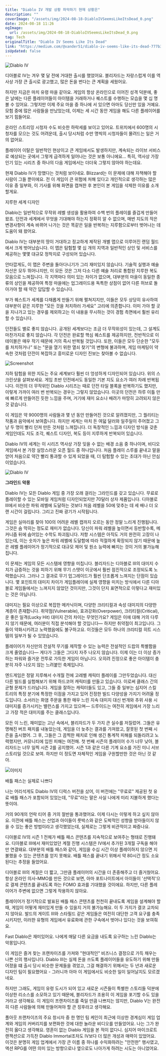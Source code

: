 ```yaml
---
title: "Diablo IV 개발 상황 파악하기 현재 상황은"
description: ""
coverImage: "/assets/img/2024-08-18-DiabloIVSeemsLikeItsDead_0.png"
date: 2024-08-18 11:26
ogImage: 
  url: /assets/img/2024-08-18-DiabloIVSeemsLikeItsDead_0.png
tag: Tech
originalTitle: "Diablo IV Seems Like Its Dead"
link: "https://medium.com/@xander51/diablo-iv-seems-like-its-dead-777b35adc794"
isUpdated: false
---
```



![Diablo IV](/assets/img/2024-08-18-DiabloIVSeemsLikeItsDead_0.png)

디아블로 IV는 겨우 몇 달 전에 거대한 출시를 했었어요. 블리자드는 자랑스럽게 이를 역사상 가장 큰 출시로 광고했고, 많은 돈을 번다는 큰 계획을 세웠어요.

하지만 지금은 마치 유령 마을 같아요. 게임의 항상 온라인으로 이어진 성격 덕분에, 좋은 날에는 다른 플레이어들이 아이템을 거래하거나 퀘스트를 수행하는 모습을 몇 십 명 볼 수 있어요. 그렇지만 이제 주요 마을 중 하나에 서 있으면 아마도 당신만 있을 거예요. 모험 중에 많은 사람들을 만났었는데, 이제는 세 시간 동안 게임을 해도 다른 플레이어를 보기 힘들어요.

온라인 스트리밍 시청자 수도 비슷한 하락세를 보이고 있어요. 트위치에서 600명의 시청자를 모으는 것도 어려운데, 출시 당시처럼 수만 명씩의 시청자들이 몰려드는 일은 거의 없어요.

<div class="content-ad"></div>

플레이어 이탈은 일반적인 현상이고 큰 게임에서도 발생하지만, 계속되는 라이브 서비스로 예상되는 곳에서 그렇게 급격하게 일어나는 것은 보통 아니에요... 특히, 역사상 가장 인기 있는 시리즈 중 하나의 다음 게임에서는 더더욱 그렇지 않아야 하는데요.

현재 Diablo IV가 망했다는 것처럼 보이네요. Blizzard는 이 문제에 대해 자책해야 할 사람이 그들 뿐이에요. 전 이 게임이 큰 위험에 처해 있다고 개인적으로 생각하는 많은 이유 중 일부와, 이 기사를 위해 화면을 캡쳐한 후 본인이 본 게임을 삭제한 이유를 소개할게요.

지루한 세계 디자인

Diablo는 일반적으로 무작위 레벨 생성을 활용하여 수백 번의 플레이를 즐겁게 만들어 왔죠. 던전과 세계에서 무엇을 기대해야 하는지 정확히 알 수 없으며, 매번 지도의 작은 변경사항이 계속 바뀌어 나가는 것은 똑같은 일을 반복하는 지루함으로부터 벗어나는 데 도움이 돼 왔어요.

<div class="content-ad"></div>

Diablo IV는 대부분의 땅이 거대하고 정교하게 제작된 개별 맵으로 이루어진 랜덤 월드에서 크게 벗어났습니다. 이 맵은 탐험할 몇 십 개의 지역과 일반적인 상인 및 서비스를 제공하는 몇몇 대규모 정착지로 구성되어 있습니다.

안타깝게도, 이 맵은 주변을 돌아다니기가 그리 재미있지 않습니다. 기술적 실행과 예술 자산은 모두 뛰어나지만, 이 모든 것은 그저 다소 다른 예술 처리로 통합된 지루한 복도 모음으로 느껴집니다. 각 지역마다 의미 있는 차이가 없으며, 대부분의 마을이 동일한 종류의 상인을 제공하여 특정 마을에는 업그레이드용 독특한 상점이 없어 다른 허브로 돌아가야 할 때 약간 답답할 수 있습니다.

부가 퀘스트가 세계를 다채롭게 만들기 위해 펼쳐지지만, 이들은 모두 상당히 유사하여 대부분이 같은 지루한 "모든 것을 처치하러 가세요" 고리에 의존합니다. 이미 가야 할 곳을 지나가고 있는 경우를 제외하고는 이 내용을 무시하는 것이 경험 측면에서 훨씬 유리할 수 있습니다.

던전들도 별로 좋지 않습니다. 공개된 세계보다는 조금 더 무작위성이 있는데, 그 설계도 마찬가지로 좋지 않습니다. 각 던전은 완료할 핵심 퀘스트를 제공하지만, 전반적으로 이 테이블은 매우 작기 때문에 거의 즉시 반복될 것입니다. 또한, 이들은 모두 단순한 "모두를 처치하거나" 또는 "문을 열기 위한 열쇠 찾기"의 변형에 불과하며, 게임 마케팅이 약속한 것처럼 던전이 복잡하고 흥미로운 디자인 진보는 찾아볼 수 없습니다.

<div class="content-ad"></div>


![Screenshot](/assets/img/2024-08-18-DiabloIVSeemsLikeItsDead_1.png)

지하 탐험을 위한 지도는 주요 세계보다 훨씬 더 엉성하게 디자인되어 있습니다. 위의 스크린샷을 살펴보세요. 게임 초반 던전에서도 동일한 기본 지도 요소가 여러 차례 반복됩니다. 이전의 더 무작위인 Diablo 시리즈는 때로 던전 타일 블록을 반복하기도 했지만, 이렇게 가까이 여러 번 반복되는 경우는 그렇지 않았습니다. 이곳의 던전은 하루 이틀 만에 빠르게 만들어진 듯한 느낌을 주며, 거기에 재미 요소나 배려가 마땅히 고려되지 않은 것 같습니다.

이 게임은 약 9000명의 사람들과 몇 년 동안 만들어진 것으로 알려졌지만, 그 퀄리티는 작품과 음악에서 보여줍니다. 하지만 세계는 마치 돈 여덟 달러와 일주일이 주어졌고 그냥 두 명이 빨리 던져 만든 것처럼 느껴집니다. 더 독창적인 느낌과 디자인 방식을 갖춘 게임인데도 지도 조각, 퀘스트 디자인, 복도 등이 지루하게 반복되어 있습니다.

Diablo IV의 세계는 이 시리즈 역사상 가장 잊을 수 없는 배경 소음 중 하나이며, 비디오 게임에서 본 가장 실망스러운 오픈 월드 중 하나입니다. 처음 플레이 스루를 끝내고 말을 얻어 처음으로 약간 빨리 통과할 수 있게 되었을 때, 더 탐험할 수 있는 초대가 아닌 안심이었습니다.


<div class="content-ad"></div>


![Diablo IV](/assets/img/2024-08-18-DiabloIVSeemsLikeItsDead_2.png)

**그라인드 악몽**

Diablo IV는 모든 Diablo 게임 중 가장 오래 걸리는 그라인드를 갖고 있습니다. 무료로 플레이할 수 있는 모바일 게임처럼 디자인되었지만 70달러 상자 제품입니다. 디아블로 III에서 비슷한 파워 레벨에 도달하는 것보다 처음 레벨을 50에 맞추는 데 세 배나 더 오랜 시간이 걸립니다. 그리고 진짜 광기가 시작됩니다.

게임은 실마리를 찾아 100의 어려운 레벨 캡까지 오르는 동안 정말 느리게 진행됩니다. 그것은 숨 막히는 정도로 재미가 없습니다. 당신이 파워 레벨을 높이면서 등반할수록, 메커니즘 뒤에 숨어있는 수학도 파괴됩니다. 저항 시스템은 아직도 거의 완전히 고장이 나 있는데, 이는 숫자가 높은 파워 레벨에 도달함에 따라 적절하게 확장되지 않기 때문에 높은 레벨 플레이어가 정기적으로 대규모 제어 및 원소 능력에 빠지는 것이 거의 불가능해집니다.


<div class="content-ad"></div>

이 문제는 게임의 모든 시스템에 영향을 미칩니다. 블리자드는 디아블로 III의 대미지 수치가 급증하는 것을 피하기 위해 무기 스탯이 이곳에서 훨씬 점진적으로 조정되도록 노력했습니다. 그러나 그 결과로 무기 업그레이드가 훨씬 단조롭게 느껴지는 단점이 있습니다. 몇 포인트의 대미지 차이가 게임플레이에 실제 영향을 미치는 방식에서 다른 디아블로 게임들에서는 느껴지지 않았던 것이지만, 그것이 단지 표면적으로 이렇다고 재미있는 것은 아닙니다.

대미지는 필요 이상으로 복잡한 메카닉이며, 다양한 크리티컬과 속성 대미지의 다양한 계층이 존재합니다. 취약점(Vulnerable), 효과강화(Overpower), 크리티컬(Critical), 운 좋은 일격(Lucky Hit) 대미지 간의 차이는 무엇인가요? 게임은 이에 대해 거의 다루지 않기 때문에, 여러분이 직접 분석해야 할 것입니다— 하지만 취약점이 최고입니다. 그들이 약화시키려고 노력했음에도 불구하고요. 이것들은 모두 하나의 크리티컬 히트 시스템의 일부가 될 수 있었습니다.

플레이어가 자신만의 전설적 무기를 제작할 수 있는 능력은 전설적인 드랍의 특별함을 크게 줄였습니다— 게다가 그들은 그다지 자주 나오지 않습니다. 이제 이는 더 이상 증가하는 파워와 즐거운 전투로 가득한 게임이 아닙니다. 오히려 진정으로 좋은 아이템이 충분히 자주 나오지 않는 느려붙인 축제입니다.

엔드게임은 정말 지루해서 수개월 전에 고레벨 캐릭터 플레이를 그만두었습니다. 대신 다른 빌드를 실험해보기 위해 하드코어 캐릭터를 만들고 있습니다. 이로써 클래스 간의 균형 문제가 드러납니다. 게임을 잘하는 캐릭터들도 있고, 그들 중 일부는 심지어 스킬 트리의 특정 분기에 특정한 이점을 가지고 있어 진정한 빌드 다양성을 가지기 어려울 정도입니다. 소서러는 화염 주문을 통한 매우 느린 지속 대미지 대신 번개와 추위 사용 시 대미지를 증가시키는 밸런스를 가지고 있으며— 드루이드는 여전히 게임에서 가장 느리고 가장 적은 대미지를 주는 클래스입니다.

<div class="content-ad"></div>

모든 이 느린, 재미없는 고난 속에서, 블리자드가 두 가지 큰 실수를 저질렀어. 그들은 유명해진 버프 패치를 내놓았는데, 게임을 더 늦추는 결과를 가져왔고, 잘못된 첫 번째 시즌을 출시했어. 그 후, 그들은 그 끔찍한 패치로 인해 생긴 통계적 피해를 되돌리려고 노력했지만, 커뮤니티에 입힌 피해는 여전해. 첫 번째 시즌의 플레이어 수가 너무 낮아, 블리자드는 너무 일찍 시즌 2를 공지했어. 시즌 1과 같은 다른 기계 요소를 가진 미니 서브 스토리일 것으로 보여. 하지만 이 정도면 자체적인 게임을 구원할만한 것은 아닌 것 같아.

![이미지](/assets/img/2024-08-18-DiabloIVSeemsLikeItsDead_3.png)

배틀 패스는 실제로 나쁘다

나는 어리석게도 Diablo IV의 디럭스 버전을 샀어, 이 버전에는 "무료로" 제공된 첫 유료 배틀 패스가 포함되어 있었는데, "무료"라는 말은 사실 나에게 미리 지불하게 했다는 뜻이야.

<div class="content-ad"></div>

거의 90개의 언락 티어 중 거의 절반을 통과했어요. 이제 다시는 이렇게 하고 싶지 않아요. 이전에 배틀 패스는 산업과 아이들이 룻박스와 같은 도박적인 성향을 받아들이지 않을 수 있는 좋은 방법이라고 생각했었는데, 실제로는 그렇게 비관적이고 짜증나요.

디아블로 IV의 시즌 1 전체가 배틀 패스 콘텐츠를 지속적으로 보여주는 형태로 진행돼요. 디아블로 III에서 재미있었던 계절 진행 시스템은 IV에서 추가된 3개월 구독을 해야만 연결돼요. 대부분의 배틀 패스와 같이, 게임을 수십 시간 이상 플레이하지 않으면 지불했을 수 있는 콘텐츠를 얻지 못해요. 배틀 패스를 끝내기 위해서 약 80시간 정도 소요된다는 추정을 들었어요.

디아블로 III의 계절은 더 짧고, 그만큼 플레이어의 시간을 더 존중해주고 더 즐거웠어요. 항상 온라인 의사-MMO를 만든 것으로 보면, 아마 포트나이트에서 아이들이 '선택적'으로 결제 콘텐츠를 끝내도록 하는 FOMO 효과를 기대했을 것이에요. 하지만, 다른 플레이어가 주변에 없으면 그렇게 작용하지 않아요.

플레이어가 정기적으로 발표된 배틀 패스 콘텐츠를 천천히 끝내도록 게임을 설계해야 할 때, 게임이 어떻게 재미있게 만들 수 있을지 거의 불가능해요. 이 두 가지가 결코 교차되지 않아요. 발드의 게이트 III와 스타필드 같은 게임들은 여전히 대단한 고객 요구를 충족시키지만, 이러한 유형의 게임에서 유료화에 관한 구속에서 벗어나 있다는 것을 보여줘요.

<div class="content-ad"></div>

Fast Diablo은 재미있어요. 나에게 매달 다른 요금을 내도록 요구하는 느린 Diablo는 악몽입니다.

이 게임은 즐겨 찾는 프랜차이즈를 가져와 "현대적인" 비즈니스 결정으로 가득 채우는 나쁜 신의 행사입니다. Diablo III는 실제 돈을 쓰도록 플레이어들을 유도하기 위해 만들어졌을 떄 출시 당시 비슷한 문제들을 겪었고, 그걸 해결하기 위해서는 두 년과 새로운 디자인 팀이 필요했어요 - 그러니까 아마 이 게임에서도 비슷한 일이 일어날지도 모르겠네요. 

하지만 그래도, 게임이 유령 도시가 되어 있고 새로운 시즌들이 특별한 스토리들 덕분에 이상한 리소스를 소모하고 있기 때문에, 블리자드가 조용히 이 게임을 포기할 수도 있을거라고 생각해요. 이 게임이 프랜차이즈를 죽일 만큼 나쁘지는 않지만, Diablo V는 완전히 다른 사람들에 의해 만들어져야 할 큰 징후라고 생각해요.

폴아웃 프랜차이즈의 주요 창시자 중 한 명인 팀 케인이 최근에 이상한 경계심이 게임 업계와 게임의 커버리지를 보편화한 것에 대한 놀라운 비디오를 만들었어요. 나는 그가 완전히 옳다고 생각해요. 영혼이 없는 Diablo 게임을 본 적이 없다니. 심지어 마이크로트랜잭션으로 가득찬 Diablo Immortal조차도 IV보다 더 많은 개성과 매력이 있었어요. 이것은 분명히 게임 업계에서 가장 큰 이름 중 하나를 수익화하려는 "안전한" 행사였고, 액션 RPG를 어떤 의미 있는 방향으로나 옆으로도 나아가게 하려는 시도는 아니었어요.